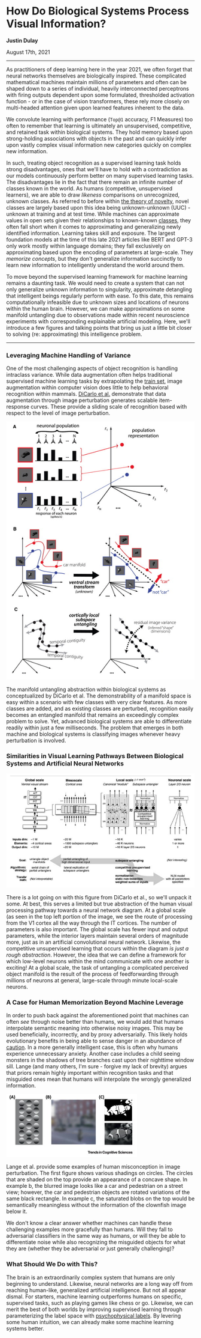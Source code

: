 # How Do Biological Systems Process Visual Information? 

**Justin Dulay**

August 17th, 2021

-----------------------------

As practitioners of deep learning here in the year 2021, we often forget that neural networks themselves are biologically inspired.
These complicated mathematical machines maintain millions of parameters and
often can be shaped down to a series of individual, heavily interconnected
perceptrons with firing outputs dependent upon some formulated, thresholded activation function - or in the case of vision transformers, these rely more closely on multi-headed attention given upon learned features inherent to the data. 

We convolute learning with performance (`Top@1` accuracy, F1 Measures) too often to remember that learning is ultimately an unsupervised, competitive, and retained task within biological systems. They hold memory based upon strong-holding associations with objects in the past and can quickly infer upon vastly complex visual information new categories quickly on complex new information. 

In such, treating object recognition as a supervised learning task holds strong disadvantages, ones that we'll have to hold with a contradiction as our models continuously perform better on many supervised learning tasks. The disadvantages lie in the fact that there remain an infinite number of classes known in the world. As humans (competitive, unsupervised learners), we are able to draw _likeness_ comparisons on unrecognized, unknown classes. As referred to before within [the theory of novelty](https://www.wjscheirer.com/papers/wjs_aaai2021_novelty.pdf), novel classes are largely based upon this idea being unknown-unknown (UUC) - unknown at training and at test time. While machines can approximate values in open sets given their relationships to known-known [classes](https://www.wjscheirer.com/papers/wjs_tpami2017_evm.pdf), they often fall short when it comes to approximating and generalizing newly identified information. Learning takes skill and exposure. The largest foundation models at the time of this late 2021 articles like BERT and GPT-3 only work mostly within language domains; they fall exclusively on approximating based upon the encoding of parameters at large-scale. They _memorize concepts_, but they don't generalize information succinctly to learn new information to intelligently understand the world around them.

To move beyond the supervised learning framework for machine learning remains a daunting task. We would need to create a system that can not only generalize unknown information to singularity, approximate detangling that intelligent beings regularly perform with ease. To this date, this remains computationally infeasible due to unknown sizes and locations of neurons within the human brain. However, we can make approximations on some manifold untangling due to observations made within recent neuroscience experiments with corresponding explainable artificial modeling. Here, we'll introduce a few figures and talking points that bring us just a little bit closer to solving (re: approximating) this intelligence problem. 

-----------------------------

### Leveraging Machine Handling of Variance

One of the most challenging aspects of object recognition is handling intraclass variance. While data augmentation often helps traditional supervised machine learning tasks by extrapolating the [train set](https://link.springer.com/article/10.1186/s40537-019-0197-0), image augmentation within computer vision does little to help behavioral recognition within mammals. [DiCarlo et al.](https://www.sciencedirect.com/science/article/pii/S089662731200092X) demonstrate that data augmentation through image perturbation generates scalable item-response curves. These provide a sliding scale of recognition based with respect to the level of image perturbation. 

![manifold perturbation](../images/dicarlo-manifold.png)

The manifold untangling abstraction within biological systems as conceptualized by DiCarlo et al. The demonstrability of a manifold space is easy within a scenario with few classes with very clear features. As more classes are added, and as existing classes are perturbed, recognition easily becomes an entangled manifold that remains an exceedingly complex problem to solve. Yet, advanced biological systems are able to differentiate readily within just a few milliseconds. The problem that emerges in both machine and biological systems is classifying images whenever heavy perturbation is involved. 

### Similarities in Visual Learning Pathways Between Biological Systems and Artificial Neural Networks

![brain networko](../images/dicarlo-scale.png)

There is a lot going on with this figure from DiCarlo et al., so we'll unpack it some. At best, this serves a limited but true abstraction of the human visual processing pathway towards a neural network diagram. At a global scale (as seen in the top left portion of the image, we see the route of processing from the V1 cortex all the way through the IT cortices. The number of parameters is also important. The global scale has fewer input and output parameters, while the interior layers maintain several orders of magnitude more, just as in an artificial convolutional neural network. Likewise, the competitive unsupervised learning that occurs within the diagram _is just a rough abstraction_. However, the idea that we can define a framework for which low-level neurons within the mind communicate with one another is exciting! At a global scale, the task of untangling a complicated perceived object manifold is the result of the process of feedforwarding through millions of neurons at general, large-scale through minute local-scale neurons.

### A Case for Human Memorization Beyond Machine Leverage 

In order to push back against the aforementioned point that machines can often _see_ through noise better than humans, we would add that humans interpolate semantic meaning into otherwise noisy images. This may be used beneficially, incorrectly, and by proxy adversarially. This likely holds evolutionary benefits in being able to sense danger in an abundance of [caution](https://www.sciencedirect.com/science/article/pii/S1364661318301396). In a more generally intelligent case, this is often why humans experience unnecessary anxiety. Another case includes a child seeing monsters in the shadows of tree branches cast upon their nighttime window sill. Lange (and many others, I'm sure - forgive my lack of brevity) argues that priors remain highly important within recognition tasks and that misguided ones mean that humans will interpolate the wrongly generalized information. 

![general perturbation](../images/lange-perturbation.png)

Lange et al. provide some examples of human misconception in image perturbation. The first figure shows various shadings on circles. The circles that are shaded on the top provide an appearance of a concave shape. In example b, the blurred image looks like a car and pedestrian on a street view; however, the car and pedestrian objects are rotated variations of the same black rectangle. In example c, the saturated blobs on the top would be semantically meaningless without the information of the clownfish image below it. 

We don't know a clear answer whether machines can handle these challenging examples more gracefully than humans. Will they fall to adversarial classifiers in the same way as humans, or will they be able to differentiate noise while also recognizing the misguided objects for what they are (whether they be adversarial or just generally challenging)? 

### What Should We Do with This?
The brain is an extraordinarily complex system that humans are only beginning to understand. Likewise, neural networks are a long way off from reaching human-like, generalized artificial intelligence. But not all appear dismal. For starters, machine learning outperforms humans on specific, supervised tasks, such as playing games like chess or go. Likewise, we can merit the best of both worlds by improving supervised learning through parameterizing the label space with [psychophysical labels](./parameterizing-psychophysics.html). By levering some human intuition, we can already make some machine learning systems better. 